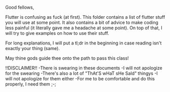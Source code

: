 Good fellows,

Flutter is confusing as fuck (at first).
This folder contains a list of flutter stuff you will use at some point.
It also contains a bit of advice to make coding less painful
    (it literally gave me a headache at some point).
On top of that, I will try to give examples on how to use their stuff.

For long explanations, I will put a tl;dr in the beginning in case reading isn't exactly your thing (same).

May thine gods guide thee onto the path to pass this class!

!!DISCLAIMER!!
    -There is swearing in these documents
    -I will not apologize for the swearing
    -There's also a lot of "ThAt'S wHaT sHe SaId" thingys
    -I will not apologize for them either
    -For me to be comfortable and do this properly, I need them ;-;
